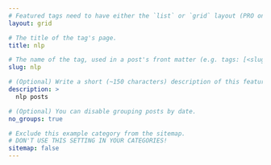 ```yaml
---
# Featured tags need to have either the `list` or `grid` layout (PRO only).
layout: grid

# The title of the tag's page.
title: nlp

# The name of the tag, used in a post's front matter (e.g. tags: [<slug>]).
slug: nlp

# (Optional) Write a short (~150 characters) description of this featured tag.
description: >
  nlp posts

# (Optional) You can disable grouping posts by date.
no_groups: true

# Exclude this example category from the sitemap.
# DON'T USE THIS SETTING IN YOUR CATEGORIES!
sitemap: false
---
```

